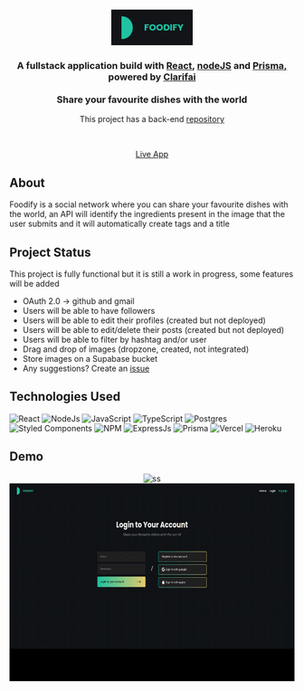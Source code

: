 <br />
<p align="center">
  <a href="https://github.com/pedrohperoni/foodify">
    <img src="https://raw.githubusercontent.com/pedrohperoni/foodify/main/github/logo.png" alt="Logo">
  </a>
   <h3 align="center">A fullstack application build with <a href="https://reactjs.org/">React</a>, <a href="https://nodejs.org/en/">nodeJS</a> and <a href="https://www.prisma.io/ ">Prisma, </a>powered by <a href="https://www.clarifai.com/">Clarifai</a></br></br> Share your favourite dishes with the world</h3>
  

<p align="center">This project has a back-end <a href="https://github.com/pedrohperoni/foodify-api">repository</a></p>
  </br><p align="center"><a href="https://yfidoof.vercel.app/">Live App </a></p>

## About
<p>Foodify is a social network where you can share your favourite dishes with the world, an API will identify the ingredients present in the image that the user submits and it will automatically create tags and a title</p>
  

## Project Status
This project is fully functional but it is still a work in progress, some features will be added

* OAuth 2.0 -> github and gmail
* Users will be able to have followers
* Users will be able to edit their profiles (created but not deployed)
* Users will be able to edit/delete their posts (created but not deployed)
* Users will be able to filter by hashtag and/or user
* Drag and drop of images (dropzone, created, not integrated)
* Store images on a Supabase bucket
* Any suggestions? Create an [issue](https://github.com/pedrohperoni/foodify/issues)

## Technologies Used

![React](https://img.shields.io/badge/react-%2320232a.svg?style=for-the-badge&logo=react&logoColor=%2361DAFB)
![NodeJs](https://img.shields.io/badge/node.js-6DA55F?style=for-the-badge&logo=node.js&logoColor=white)
![JavaScript](https://img.shields.io/badge/javascript-%23323330.svg?style=for-the-badge&logo=javascript&logoColor=%23F7DF1E)
![TypeScript](https://img.shields.io/badge/typescript-%23007ACC.svg?style=for-the-badge&logo=typescript&logoColor=white)
![Postgres](https://img.shields.io/badge/postgres-%23316192.svg?style=for-the-badge&logo=postgresql&logoColor=white)
![Styled Components](https://img.shields.io/badge/styled--components-DB7093?style=for-the-badge&logo=styled-components&logoColor=white)
![NPM](https://img.shields.io/badge/npm-CB3837?style=for-the-badge&logo=npm&logoColor=white)
![ExpressJs](https://img.shields.io/badge/Express.js-000000?style=for-the-badge&logo=express&logoColor=white)
![Prisma](https://img.shields.io/badge/Prisma-3982CE?style=for-the-badge&logo=Prisma&logoColor=white)
![Vercel](https://img.shields.io/badge/Vercel-000000?style=for-the-badge&logo=vercel&logoColor=white)
![Heroku](https://img.shields.io/badge/Heroku-430098?style=for-the-badge&logo=heroku&logoColor=white)


## Demo
<p float="left" align="center">
<img src="https://github.com/pedrohperoni/foodify/blob/main/github/foodifyposts.gif" alt="ss" height="350">
  
  <img src="https://raw.githubusercontent.com/pedrohperoni/foodify/main/github/foodifylogin.gif" alt="ss" height="350">
</p>
